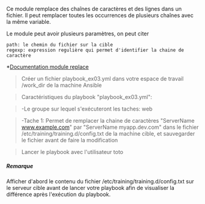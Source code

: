 
Ce module remplace des chaînes de caractères et des lignes dans un fichier. Il peut remplacer toutes les occurrences de plusieurs chaînes avec la même variable.

Le module peut avoir plusieurs paramètres, on peut citer 

    path: le chemin du fichier sur la cible
    regexp: expression regulière qui permet d'identifier la chaine de caractère 

*[Documentation module replace](https://docs.ansible.com/ansible/latest/modules/replace_module.html?highlight=replace)

> Créer un fichier playbook_ex03.yml dans votre espace de travail /work_dir de la machine Ansible

> Caractéristiques du playbook "playbook_ex03.yml":

> -Le groupe sur lequel s'exécuteront les taches: web

> -Tache 1: Permet de remplacer la chaine de caractères "ServerName www.example.com" par "ServerName myapp.dev.com" dans le fichier /etc/training/training.d/config.txt de la machine cible, et sauvegarder le fichier avant de faire la modification

> Lancer le playbook avec l'utilisateur toto


##### *Remarque*

Afficher d'abord le contenu du fichier /etc/training/training.d/config.txt sur le serveur cible avant de lancer votre playbook afin de visualiser la différence après l'exécution du playbook.
